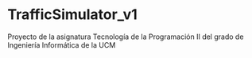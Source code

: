 # TrafficSimulator_v1
Proyecto de la asignatura Tecnología de la Programación II del grado de Ingeniería Informática de la UCM
